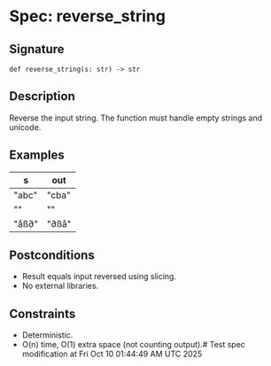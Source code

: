 # Spec: reverse_string

## Signature
```
def reverse_string(s: str) -> str
```

## Description
Reverse the input string. The function must handle empty strings and unicode.

## Examples
| s | out |
| - | --- |
| "abc" | "cba" |
| "" | "" |
| "åß∂" | "∂ßå" |

## Postconditions
- Result equals input reversed using slicing.
- No external libraries.

## Constraints
- Deterministic.
- O(n) time, O(1) extra space (not counting output).# Test spec modification at Fri Oct 10 01:44:49 AM UTC 2025
